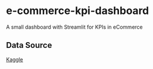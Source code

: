 # e-commerce-kpi-dashboard

A small dashboard with Streamlit for KPIs in eCommerce

## Data Source

[Kaggle](https://www.kaggle.com/datasets/anandku79/kpidashboard?resource=download)
